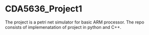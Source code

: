 # CDA5636_Project1
The project is a petri net simulator for basic ARM processor.
The repo consists of implemenatation of project in python and C++.

